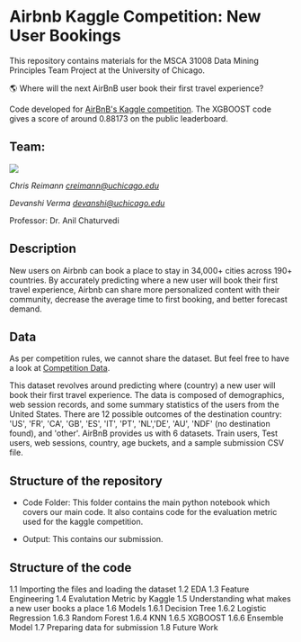 # Airbnb Kaggle Competition: New User Bookings

This repository contains materials for the MSCA 31008 Data Mining Principles Team Project at the University of Chicago.

:earth_americas: Where will the next AirBnB user book their first travel experience?

Code developed for [AirBnB's Kaggle competition](https://www.kaggle.com/c/airbnb-recruiting-new-user-bookings/overview). The XGBOOST code gives a score of around 0.88173 on the public leaderboard.

## Team: 

![](https://i.ibb.co/8Nydpjh/Team.png)

_Chris Reimann [creimann@uchicago.edu](creimann@uchicago.edu)_

_Devanshi Verma [devanshi@uchicago.edu](devanshi@uchicago.edu)_

Professor: Dr. Anil Chaturvedi


## Description

New users on Airbnb can book a place to stay in 34,000+ cities across 190+ countries. By accurately predicting where a new user will book their first travel experience, Airbnb can share more personalized content with their community, decrease the average time to first booking, and better forecast demand.

## Data

As per competition rules, we cannot share the dataset. But feel free to have a look at [Competition Data](https://www.kaggle.com/c/airbnb-recruiting-new-user-bookings/data). 

This dataset revolves around predicting where (country) a new user will book their first travel experience. The data is composed of demographics, web session records, and some summary statistics of the users from the United States. There are 12 possible outcomes of the destination country: 'US', 'FR', 'CA', 'GB', 'ES', 'IT', 'PT', 'NL','DE', 'AU', 'NDF' (no destination found), and 'other'. AirBnB provides us with 6 datasets. Train users, Test users, web sessions, country, age buckets, and a sample submission CSV file.

## Structure of the repository

- Code Folder: This folder contains the main python notebook which covers our main code. It also contains code for the evaluation metric used for the kaggle competition.

- Output: This contains our submission.

## Structure of the code
1.1 Importing the files and loading the dataset
1.2 EDA
1.3 Feature Engineering
1.4 Evalutation Metric by Kaggle
1.5 Understanding what makes a new user books a place
1.6 Models
	1.6.1 Decision Tree
	1.6.2 Logistic Regression
	1.6.3 Random Forest
	1.6.4 KNN
	1.6.5 XGBOOST
	1.6.6 Ensemble Model
1.7 Preparing data for submission
1.8 Future Work







